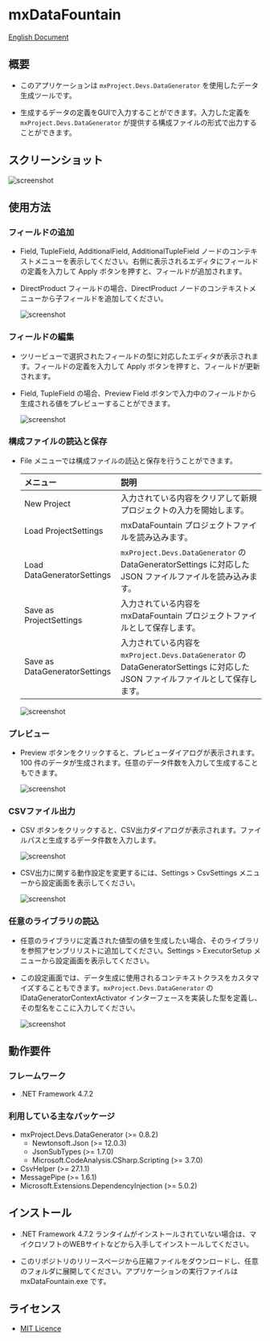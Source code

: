 # mxDataFountain

[English Document](Readne.md)

## 概要

* このアプリケーションは `mxProject.Devs.DataGenerator` を使用したデータ生成ツールです。

* 生成するデータの定義をGUIで入力することができます。入力した定義を `mxProject.Devs.DataGenerator` が提供する構成ファイルの形式で出力することができます。

## スクリーンショット

![screenshot](./document/screenshot.png)

## 使用方法

### フィールドの追加

* Field, TupleField, AdditionalField, AdditionalTupleField ノードのコンテキストメニューを表示してください。右側に表示されるエディタにフィールドの定義を入力して Apply ボタンを押すと、フィールドが追加されます。

* DirectProduct フィールドの場合、DirectProduct ノードのコンテキストメニューから子フィールドを追加してください。

  ![screenshot](./document/addfield.png)

### フィールドの編集

* ツリービューで選択されたフィールドの型に対応したエディタが表示されます。フィールドの定義を入力して Apply ボタンを押すと、フィールドが更新されます。

* Field, TupleField の場合、Preview Field ボタンで入力中のフィールドから生成される値をプレビューすることができます。

  ![screenshot](./document/editor.png)

### 構成ファイルの読込と保存

* File メニューでは構成ファイルの読込と保存を行うことができます。

  |メニュー|説明|
  |:--|:--|
  |New Project|入力されている内容をクリアして新規プロジェクトの入力を開始します。|
  |Load ProjectSettings|mxDataFountain プロジェクトファイルを読み込みます。|
  |Load DataGeneratorSettings|`mxProject.Devs.DataGenerator` の DataGeneratorSettings に対応した JSON ファイルファイルを読み込みます。|
  |Save as ProjectSettings|入力されている内容を mxDataFountain プロジェクトファイルとして保存します。|
  |Save as DataGeneratorSettings|入力されている内容を `mxProject.Devs.DataGenerator` の DataGeneratorSettings に対応した JSON ファイルファイルとして保存します。|

  ![screenshot](./document/file.png)

### プレビュー

* Preview ボタンをクリックすると、プレビューダイアログが表示されます。100 件のデータが生成されます。任意のデータ件数を入力して生成することもできます。

  ![screenshot](./document/preview.png)

### CSVファイル出力

* CSV ボタンをクリックすると、CSV出力ダイアログが表示されます。ファイルパスと生成するデータ件数を入力します。

  ![screenshot](./document/csvoutput.png)

* CSV出力に関する動作設定を変更するには、Settings > CsvSettings メニューから設定画面を表示してください。

  ![screenshot](./document/csvsettings.png)

### 任意のライブラリの読込

* 任意のライブラリに定義された値型の値を生成したい場合、そのライブラリを参照アセンブリリストに追加してください。Settings > ExecutorSetup メニューから設定画面を表示してください。

* この設定画面では、データ生成に使用されるコンテキストクラスをカスタマイズすることもできます。`mxProject.Devs.DataGenerator` の IDataGeneratorContextActivator インターフェースを実装した型を定義し、その型名をここに入力してください。

  ![screenshot](./document/executorsetup.png)

## 動作要件

### フレームワーク

* .NET Framework 4.7.2

### 利用している主なパッケージ

* mxProject.Devs.DataGenerator (>= 0.8.2)
  * Newtonsoft.Json (>= 12.0.3)
  * JsonSubTypes (>= 1.7.0)
  * Microsoft.CodeAnalysis.CSharp.Scripting (>= 3.7.0)
* CsvHelper (>= 27.1.1)
* MessagePipe (>= 1.6.1)
* Microsoft.Extensions.DependencyInjection (>= 5.0.2)

## インストール

* .NET Framework 4.7.2 ランタイムがインストールされていない場合は、マイクロソフトのWEBサイトなどから入手してインストールしてください。

* このリポジトリのリリースページから圧縮ファイルをダウンロードし、任意のフォルダに展開してください。アプリケーションの実行ファイルは mxDataFountain.exe です。

## ライセンス

* [MIT Licence](https://github.com/tcnksm/tool/blob/master/LICENCE)
